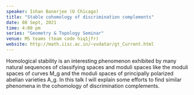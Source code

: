 ```yaml
---
speaker: Ishan Banerjee (U Chicago)
title: "Stable cohomology of discrimination complements"
date: 08 Sept, 2021
time: 4:00 pm
series: "Geometry & Topology Seminar"
venue: MS teams (team code hiq1jfr)
website: http://math.iisc.ac.in/~vvdatar/gt_Current.html
---
```


Homological stability is an interesting phenomenon exhibited by many natural sequences of classifying spaces and moduli spaces like the moduli spaces of 
curves M_g and the moduli spaces of principally polarized abelian varieties A_g. In this talk  I will explain some efforts to find similar phenomena in 
the cohomology of discrimination complements.
